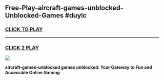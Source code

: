 
## Free-Play-aircraft-games-unblocked-Unblocked-Games #duylc
<h3>
<a href="https://news.freeplayer.one?title=aircraft-games-unblocked&ref=8M">CLICK TO PLAY</a></h3>
<hr>

<h3>
<a href="https://news.freeplayer.one?title=aircraft-games-unblocked&ref=8M">CLICK 2 PLAY</a>
  
</h3>

<a href="https://news.freeplayer.one?title=aircraft-games-unblocked&ref=8M"><img src="https://clearcache.store/games.png"></a>


**aircraft-games-unblocked games unblocked: Your Gateway to Fun and Accessible Online Gaming**
